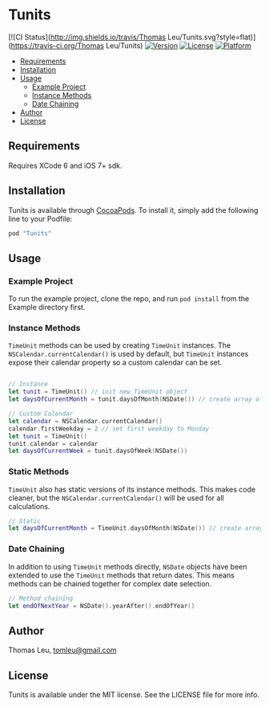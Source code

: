 # Tunits

[![CI Status](http://img.shields.io/travis/Thomas Leu/Tunits.svg?style=flat)](https://travis-ci.org/Thomas Leu/Tunits)
[![Version](https://img.shields.io/cocoapods/v/Tunits.svg?style=flat)](http://cocoapods.org/pods/Tunits)
[![License](https://img.shields.io/cocoapods/l/Tunits.svg?style=flat)](http://cocoapods.org/pods/Tunits)
[![Platform](https://img.shields.io/cocoapods/p/Tunits.svg?style=flat)](http://cocoapods.org/pods/Tunits)

* [Requirements](#Requirements)
* [Installation](#Installation)
* [Usage](#Usage)
    * [Example Project](#Example-Project)
    * [Instance Methods](#Instance-Methods)
    * [Date Chaining](#Date-Chaining)
* [Author](#Author)
* [License](#License)

## Requirements

Requires XCode 6 and iOS 7+ sdk.

## Installation

Tunits is available through [CocoaPods](http://cocoapods.org). To install
it, simply add the following line to your Podfile:

```ruby
pod "Tunits"
```

## Usage
### Example Project ###
To run the example project, clone the repo, and run `pod install` from the Example directory first.

### Instance Methods ###
`TimeUnit` methods can be used by creating `TimeUnit` instances.
The `NSCalendar.currentCalendar()` is used by default, but `TimeUnit`
instances expose their calendar property so a custom calendar can be
set.
```swift

// Instance
let tunit = TimeUnit() // init new TimeUnit object
let daysOfCurrentMonth = tunit.daysOfMonth(NSDate()) // create array of days

// Custom Calendar
let calendar = NSCalendar.currentCalendar()
calendar.firstWeekday = 2 // set first weekday to Monday
let tunit = TimeUnit()
tunit.calendar = calendar
let daysOfCurrentWeek = tunit.daysOfWeek(NSDate())
```

### Static Methods ###
`TimeUnit` also has static versions of its instance methods. This makes code
cleaner, but the `NSCalendar.currentCalendar()` will be used for all
calculations.

```swift
// Static
let daysOfCurrentMonth = TimeUnit.daysOfMonth(NSDate()) // create array of days
```

### Date Chaining ###
In addition to using `TimeUnit` methods directly, `NSDate` objects have
been extended to use the `TimeUnit` methods that return dates. This
means methods can be chained together for complex date selection.
```swift
// Method chaining
let endOfNextYear = NSDate().yearAfter().endOfYear()
```

## Author
Thomas Leu, tomleu@gmail.com

## License
Tunits is available under the MIT license. See the LICENSE file for more info.
